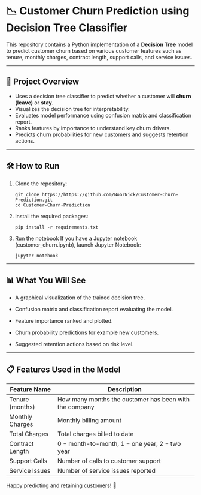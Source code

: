 # 📉 Customer Churn Prediction using Decision Tree Classifier

This repository contains a Python implementation of a **Decision Tree** model to predict customer churn based on various customer features such as tenure, monthly charges, contract length, support calls, and service issues.

---

## 🚀 Project Overview

- Uses a decision tree classifier to predict whether a customer will **churn (leave)** or **stay**.
- Visualizes the decision tree for interpretability.
- Evaluates model performance using confusion matrix and classification report.
- Ranks features by importance to understand key churn drivers.
- Predicts churn probabilities for new customers and suggests retention actions.

---

## 🛠️ How to Run

1. Clone the repository:

   ```
   git clone https://https://github.com/NoorNick/Customer-Churn-Prediction.git
   cd Customer-Churn-Prediction
   ```
2. Install the required packages:

   ```
   pip install -r requirements.txt
   ```
3. Run the notebook
   If you have a Jupyter notebook (customer_churn.ipynb), launch Jupyter Notebook:
   ```
   jupyter notebook
   ```
---
## 📊 What You Will See

- A graphical visualization of the trained decision tree.

- Confusion matrix and classification report evaluating the model.

- Feature importance ranked and plotted.

- Churn probability predictions for example new customers.

- Suggested retention actions based on risk level.
---
## 📋 Features Used in the Model
| Feature Name    | Description                                            |
| --------------- | ------------------------------------------------------ |
| Tenure (months) | How many months the customer has been with the company |
| Monthly Charges | Monthly billing amount                                 |
| Total Charges   | Total charges billed to date                           |
| Contract Length | 0 = month-to-month, 1 = one year, 2 = two year         |
| Support Calls   | Number of calls to customer support                    |
| Service Issues  | Number of service issues reported                      |

Happy predicting and retaining customers! 🎯


